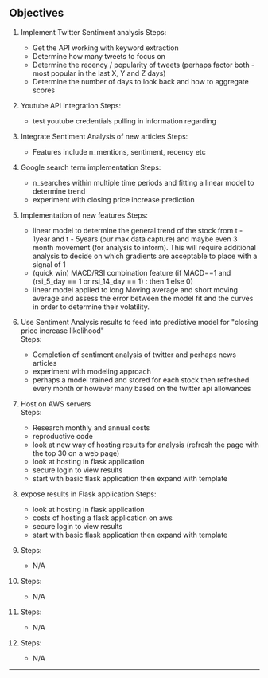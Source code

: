 Objectives
---

1. Implement Twitter Sentiment analysis
    Steps:
    - Get the API working with keyword extraction
    - Determine how many tweets to focus on
    - Determine the recency / popularity of tweets (perhaps factor both - most popular in the last X, Y and Z days)
    - Determine the number of days to look back and how to aggregate scores

2. Youtube API integration
    Steps:
    -  test youtube credentials pulling in information regarding

3. Integrate Sentiment Analysis of new articles
    Steps:
    - Features include n_mentions, sentiment, recency etc

4. Google search term implementation
    Steps:
    - n_searches within multiple time periods and fitting a linear model to determine trend
    - experiment with closing price increase prediction
    
5. Implementation of new features
    Steps:
    - linear model to determine the general trend of the stock from t - 1year and t - 5years (our max data capture) 
    and maybe even 3 month movement (for analysis to inform). This will require additional analysis to decide on which
    gradients are acceptable to place with a signal of 1 
    - (quick win) MACD/RSI combination feature (if MACD==1 and (rsi_5_day == 1 or rsi_14_day == 1) : then 1 else 0) 
    - linear model applied to long Moving average and short moving average and assess the error between the model fit
    and the curves in order to determine their volatility.

6. Use Sentiment Analysis results to feed into predictive model for "closing price increase likelihood"  
    Steps:
    - Completion of sentiment analysis of twitter and perhaps news articles
    - experiment with modeling approach 
    - perhaps a model trained and stored for each stock then refreshed every month or however many based on the twitter 
    api allowances
    
7. Host on AWS servers  
    Steps:
    - Research monthly and annual costs
    - reproductive code
    - look at new way of hosting results for analysis (refresh the page with the top 30 on a web page)
    - look at hosting in flask application
    - secure login to view results
    - start with basic flask application then expand with template

8. expose results in Flask application
    Steps:
    - look at hosting in flask application
    - costs of hosting a flask application on aws
    - secure login to view results
    - start with basic flask application then expand with template

9. 
    Steps:
    - N/A
    
10. 
    Steps:
    - N/A
    
11. 
    Steps:
    - N/A
    
12. 
    Steps:
    - N/A 
---
